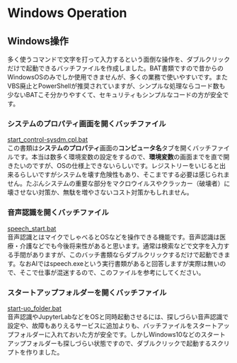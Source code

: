 # Windows Operation
## Windows操作
多く使うコマンドで文字を打って入力するという面倒な操作を、ダブルクリックだけで起動できるバッチファイルを作成しました。BAT書類ですので昔からのWindowsOSのみでしか使用できませんが、多くの業務で使いやすいです。またVBS廃止とPowerShellが推奨されていますが、シンプルな処理ならコード数も少ないBATこそ分かりやすくて、セキュリティもシンプルなコードの方が安全です。
### システムのプロパティ画面を開くバッチファイル
[start_control-sysdm.cpl.bat](start_control-sysdm.cpl.bat)    
この書類は<b>システムのプロパティ</b>画面の<b>コンピュータ名</b>タブを開くバッチファイルです。本当は数多く環境変数の設定をするので、<b>環境変数</b>の画面までを直で開きたいのですが、OSの仕様上できないらしいです。レジストリーをいじると出来るらしいですがシステムを壊す危険性もあり、そこまでする必要は感じられません。たぶんシステムの重要な部分をマクロウイルスやクラッカー（破壊者）に壊させない対策か、無駄を増やさないコスト対策かもしれません。
### 音声認識を開くバッチファイル
[speech_start.bat](speech_start.bat)   
音声認識とはマイクでしゃべるとOSなどを操作できる機能です。音声認識は医療・介護などでも今後将来性があると思います。通常は検索などで文字を入力する手間がありますが、このバッチ書類ならダブルクリックするだけで起動できます。なおAIではspeech.exeという実行書類があると回答しますが実際は無いので、そこで仕事が混迷するので、このファイルを参考にしてください。
### スタートアップフォルダーを開くバッチファイル
[start-uo_folder.bat](start-uo_folder.bat)  
音声認識やJupyterLabなどをOSと同時起動させるには、探しづらい音声認識で設定や、故障もありえるサービスに追加よりも、バッチファイルをスタートアップフォルダーに入れておいた方が安全です。しかしWindows10などのスタートアップフォルダーも探しづらい状態ですので、ダブルクリックで起動するスクリプトを作りました。

